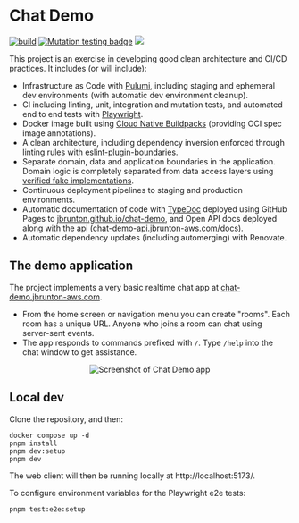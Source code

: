 # Chat Demo

[![build](https://github.com/jbrunton/chat-demo/actions/workflows/build.yml/badge.svg?query=branch%3Amain)](https://github.com/jbrunton/chat-demo/actions/workflows/build.yml?query=branch%3Amain)
[![Mutation testing badge](https://img.shields.io/endpoint?style=flat&url=https%3A%2F%2Fbadge-api.stryker-mutator.io%2Fgithub.com%2Fjbrunton%2Fchat-demo%2Fmain)](https://dashboard.stryker-mutator.io/reports/github.com/jbrunton/chat-demo/main)
<a href="https://jbrunton.github.io/chat-demo/"><img src="https://img.shields.io/badge/Docs-TypeDoc-blue.svg"/></a>

This project is an exercise in developing good clean architecture and CI/CD practices. It includes (or will include):

- Infrastructure as Code with [Pulumi](https://www.pulumi.com/), including staging and ephemeral dev environments (with automatic dev environment cleanup).
- CI including linting, unit, integration and mutation tests, and automated end to end tests with [Playwright](https://playwright.dev/).
- Docker image built using [Cloud Native Buildpacks](https://buildpacks.io/) (providing OCI spec image annotations).
- A clean architecture, including dependency inversion enforced through linting rules with [eslint-plugin-boundaries](https://github.com/javierbrea/eslint-plugin-boundaries).
- Separate domain, data and application boundaries in the application. Domain logic is completely separated from data access layers using [verified fake implementations](https://github.com/jbrunton/chat-demo/tree/main/services/api/src/data/repositories).
- Continuous deployment pipelines to staging and production environments.
- Automatic documentation of code with [TypeDoc](https://typedoc.org/) deployed using GitHub Pages to [jbrunton.github.io/chat-demo](https://jbrunton.github.io/chat-demo/), and Open API docs deployed along with the api ([chat-demo-api.jbrunton-aws.com/docs](https://chat-demo-api.jbrunton-aws.com/docs)).
- Automatic dependency updates (including automerging) with Renovate.

## The demo application

The project implements a very basic realtime chat app at [chat-demo.jbrunton-aws.com](https://chat-demo.jbrunton-aws.com).

- From the home screen or navigation menu you can create "rooms". Each room has a unique URL. Anyone who joins a room can chat using server-sent events.
- The app responds to commands prefixed with `/`. Type `/help` into the chat window to get assistance.

<p align="center">
  <img src="https://github.com/user-attachments/assets/a5700d6f-f1d1-4720-a784-42d6098a4af4" alt="Screenshot of Chat Demo app" />
</p>

## Local dev

Clone the repository, and then:

```console
docker compose up -d
pnpm install
pnpm dev:setup
pnpm dev
```

The web client will then be running locally at http://localhost:5173/.

To configure environment variables for the Playwright e2e tests:

```console
pnpm test:e2e:setup
```

